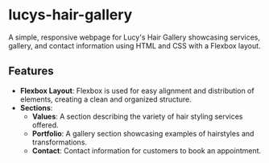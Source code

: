# lucys-hair-gallery
A simple, responsive webpage for Lucy's Hair Gallery showcasing services, gallery, and contact information using HTML and CSS with a Flexbox layout.

## Features

- **Flexbox Layout**: Flexbox is used for easy alignment and distribution of elements, creating a clean and organized structure.
- **Sections**:
  - **Values**: A section describing the variety of hair styling services offered.
  - **Portfolio**: A gallery section showcasing examples of hairstyles and transformations.
  - **Contact**: Contact information for customers to book an appointment.
